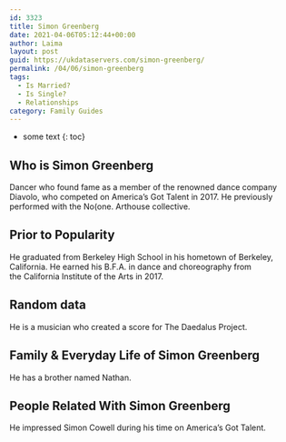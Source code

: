 ```yaml
---
id: 3323
title: Simon Greenberg
date: 2021-04-06T05:12:44+00:00
author: Laima
layout: post
guid: https://ukdataservers.com/simon-greenberg/
permalink: /04/06/simon-greenberg
tags:
  - Is Married?
  - Is Single?
  - Relationships
category: Family Guides
---
```


* some text
{: toc}


## Who is Simon Greenberg
                  
                  
                  
Dancer who found fame as a member of the renowned dance company Diavolo, who competed on America&#8217;s Got Talent in 2017. He previously performed with the No(one. Arthouse collective. 
                  
              
            
              
            
                
                
                
## Prior to Popularity
                  
                  
                  
He graduated from Berkeley High School in his hometown of Berkeley, California. He earned his B.F.A. in dance and choreography from the California Institute of the Arts in 2017.
                  
              
            
              
            
                
                
                
## Random data
                  
                  
                  
He is a musician who created a score for The Daedalus Project.
                  
              
            
              
            
                
                
                
## Family & Everyday Life of Simon Greenberg
                  
                  
                  
He has a brother named Nathan. 
                  
              
            
              
            
                
                
                
## People Related With Simon Greenberg
                  
                  
                  
He impressed Simon Cowell during his time on America&#8217;s Got Talent.
                  
              
            
              
            
                
              
            
              
              
            
            
              
            
          
          
          
